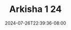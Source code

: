 --- 
title: "Arkisha 1 24"
description: "streaming   Arkisha 1 24 dood video full  "
date: 2024-07-26T22:39:36-08:00
file_code: "3l0604xhl8h1"
draft: false
cover: "lks65tylow7410yf.jpg"
tags: ["Arkisha", "bokep-indo", "bokep-viral", "bokep-ig"]
length: 164
fld_id: "1482657"
foldername: "Arkisha 1"
categories: ["Arkisha 1"]
views: 0
---